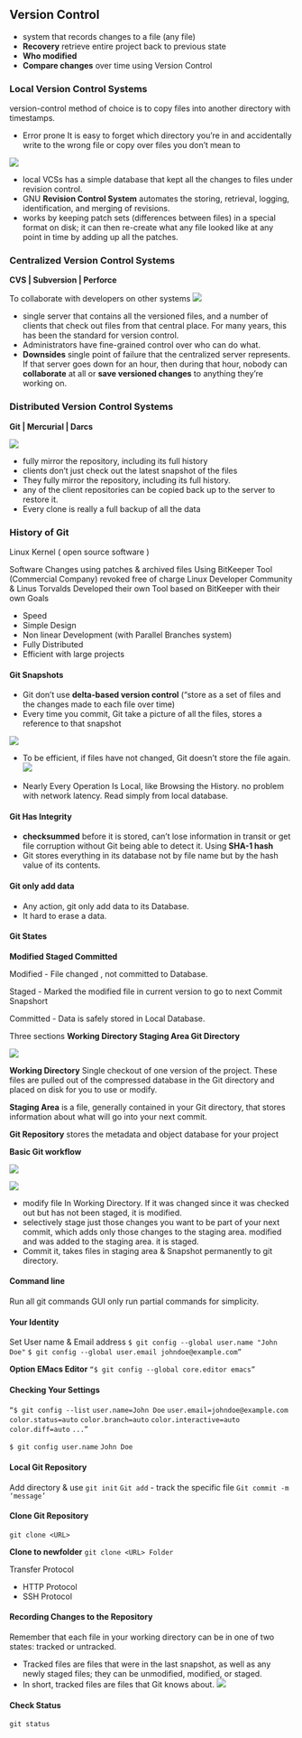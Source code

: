 ## Version Control
- system that records changes to a file (any file)
- **Recovery** retrieve entire project back to previous state
- **Who modified** 
- **Compare changes** over time using Version Control

### Local Version Control Systems

version-control method of choice is to copy files into another directory with timestamps.
- Error prone
It is easy to forget which directory you’re in and accidentally write to the wrong file or copy over files you don’t mean to

![](https://github.com/Alluri-engineer/Git/blob/main/Images/Pasted%20image%2020240731143905.png)

- local VCSs has a simple database that kept all the changes to files under revision control.
- GNU **Revision Control System** automates the storing, retrieval, logging, identification, and merging of revisions.
- works by keeping patch sets (differences between files) in a special format on disk; it can then re-create what any file looked like at any point in time by adding up all the patches.

### Centralized Version Control Systems
**CVS | Subversion | Perforce**

To collaborate with developers on other systems
![](https://github.com/Alluri-engineer/Git/blob/main/Images/Pasted%20image%2020240731145401.png)
- single server that contains all the versioned files, and a number of clients that check out files from that central place. For many years, this has been the standard for version control.
- Administrators have fine-grained control over who can do what.
- **Downsides**
single point of failure that the centralized server represents.
If that server goes down for an hour, then during that hour, nobody can **collaborate** at all or **save versioned changes** to anything they’re working on.

### Distributed Version Control Systems
**Git | Mercurial | Darcs**

![](https://github.com/Alluri-engineer/Git/blob/main/Images/Pasted%20image%2020240731150218.png)
- fully mirror the repository, including its full history
- clients don’t just check out the latest snapshot of the files
- They fully mirror the repository, including its full history.
- any of the client repositories can be copied back up to the server to restore it.
- Every clone is really a full backup of all the data

### History of Git

Linux Kernel ( open source software )

Software Changes using patches & archived files 
Using BitKeeper Tool (Commercial Company) revoked free of charge
Linux Developer Community & Linus Torvalds Developed their own Tool based on BitKeeper with their own Goals 
- Speed
- Simple Design
- Non linear Development (with Parallel Branches system)
- Fully Distributed
- Efficient with large projects

#### Git Snapshots
- Git don’t use **delta-based version control** (“store as a set of files and the changes made to each file over time)
- Every time you commit, Git take a picture of all the files, stores a reference to that snapshot

![](https://github.com/Alluri-engineer/Git/blob/main/Images/Pasted%20image%2020240731153138.png)
- To be efficient, if files have not changed, Git doesn’t store the file again.
![](https://github.com/Alluri-engineer/Git/blob/main/Images/Pasted%20image%2020240731153023.png)


* Nearly Every Operation Is Local, like Browsing the History. no problem with network latency. Read simply from local database.

#### Git Has Integrity
- **checksummed** before it is stored, can’t lose information in transit or get file corruption without Git being able to detect it. Using **SHA-1 hash**
- Git stores everything in its database not by file name but by the hash value of its contents.
#### Git only add data
- Any action, git only add data to its Database. 
- It hard to erase a data.

#### Git States

**Modified   Staged  Committed** 

Modified - File changed , not committed to Database.

Staged - Marked the modified file in current version to go to next Commit Snapshort

Committed - Data is safely stored in Local Database.

Three sections 
**Working Directory    Staging Area      Git Directory**

![](https://github.com/Alluri-engineer/Git/blob/main/Images/Pasted%20image%2020240731160710.png)

**Working Directory**
Single checkout of one version of the project. These files are pulled out of the compressed database in the Git directory and placed on disk for you to use or modify.

**Staging Area**
is a file, generally contained in your Git directory, that stores information about what will go into your next commit.

**Git Repository**
stores the metadata and object database for your project

**Basic Git workflow**

![](https://github.com/Alluri-engineer/Git/blob/main/Images/Pasted%20image%2020240731172831.png)

![](https://github.com/Alluri-engineer/Git/blob/main/Images/Pasted%20image%2020240731172854.png)

- modify file In Working Directory. If it was changed since it was checked out but has not been staged, it is modified.
- selectively stage just those changes you want to be part of your next commit, which adds only those changes to the staging area. modified and was added to the staging area. it is staged.
- Commit it, takes files in staging area & Snapshot permanently to git directory.


#### Command line
Run all git commands
GUI only run partial commands for simplicity.


#### Your Identity
Set User name & Email address 
`$ git config --global user.name "John Doe"`
`$ git config --global user.email johndoe@example.com”`

**Option EMacs Editor**
`“$ git config --global core.editor emacs”`

#### Checking Your Settings
`“$ git config --list`
`user.name=John Doe`
`user.email=johndoe@example.com`
`color.status=auto`
`color.branch=auto`
`color.interactive=auto`
`color.diff=auto`
`...”`

`$ git config user.name`
`John Doe`

#### Local Git Repository

Add directory & use `git init`
`Git add` - track the specific file
`Git commit -m ‘message’` 

#### Clone Git Repository
`git clone <URL>`

**Clone to newfolder**
`git clone <URL> Folder`

Transfer Protocol
- HTTP Protocol
- SSH Protocol

#### Recording Changes to the Repository
Remember that each file in your working directory can be in one of two states: tracked or untracked.
- Tracked files are files that were in the last snapshot, as well as any newly staged files; they can be unmodified, modified, or staged.
- In short, tracked files are files that Git knows about.
![](https://github.com/Alluri-engineer/Git/blob/main/Images/Pasted%20image%2020240731170131.png)

#### Check Status
`git status`

 
